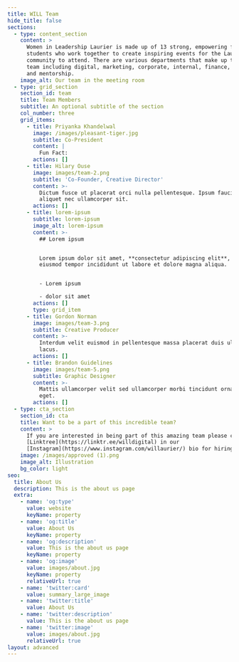 ```yaml
---
title: WILL Team
hide_title: false
sections:
  - type: content_section
    content: >
      Women in Leadership Laurier is made up of 13 strong, empowering female
      students who work together to create inspiring events for the Laurier
      community to attend. There are various departments that make up the WILL
      team including digital, marketing, corporate, internal, finance, events
      and mentorship. 
    image_alt: Our team in the meeting room
  - type: grid_section
    section_id: team
    title: Team Members
    subtitle: An optional subtitle of the section
    col_number: three
    grid_items:
      - title: Priyanka Khandelwal
        image: /images/pleasant-tiger.jpg
        subtitle: Co-President
        content: |
          Fun Fact: 
        actions: []
      - title: Hilary Ouse
        image: images/team-2.png
        subtitle: 'Co-Founder, Creative Director'
        content: >-
          Dictum fusce ut placerat orci nulla pellentesque. Ipsum faucibus vitae
          aliquet nec ullamcorper sit.
        actions: []
      - title: lorem-ipsum
        subtitle: lorem-ipsum
        image_alt: lorem-ipsum
        content: >-
          ## Lorem ipsum


          Lorem ipsum dolor sit amet, **consectetur adipiscing elit**, sed do
          eiusmod tempor incididunt ut labore et dolore magna aliqua.


          - Lorem ipsum

          - dolor sit amet
        actions: []
        type: grid_item
      - title: Gordon Norman
        image: images/team-3.png
        subtitle: Creative Producer
        content: >-
          Interdum velit euismod in pellentesque massa placerat duis ultricies
          lacus.
        actions: []
      - title: Brandon Guidelines
        image: images/team-5.png
        subtitle: Graphic Designer
        content: >-
          Mattis ullamcorper velit sed ullamcorper morbi tincidunt ornare massa
          eget.
        actions: []
  - type: cta_section
    section_id: cta
    title: Want to be a part of this incredible team?
    content: >
      If you are interested in being part of this amazing team please check out
      [Linktree](https://linktr.ee/willdigital) in our
      [Instagram](https://www.instagram.com/willaurier/) bio for hiring updates.
    image: /images/approved (1).png
    image_alt: Illustration
    bg_color: light
seo:
  title: About Us
  description: This is the about us page
  extra:
    - name: 'og:type'
      value: website
      keyName: property
    - name: 'og:title'
      value: About Us
      keyName: property
    - name: 'og:description'
      value: This is the about us page
      keyName: property
    - name: 'og:image'
      value: images/about.jpg
      keyName: property
      relativeUrl: true
    - name: 'twitter:card'
      value: summary_large_image
    - name: 'twitter:title'
      value: About Us
    - name: 'twitter:description'
      value: This is the about us page
    - name: 'twitter:image'
      value: images/about.jpg
      relativeUrl: true
layout: advanced
---
```

